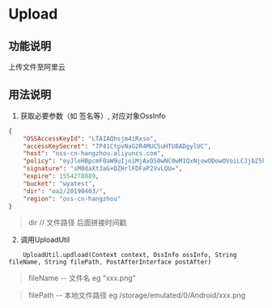 # Upload

## 功能说明
上传文件至阿里云

## 用法说明

1. 获取必要参数（如 签名等）, 对应对象OssInfo

```json
{
    "OSSAccessKeyId": "LTAIAQhsjm4iRxso",
    "accessKeySecret": "7P41CtpvNaG2R4MUCSuHTU8ADgylUC",
    "host": "oss-cn-hangzhou.aliyuncs.com",
    "policy": "eyJleHBpcmF0aW9uIjoiMjAxOS0wNC0wM1QxNjowODowOVoiLCJjb25kaXRpb25zIjpbWyJjb250ZW50LWxlbmd0aC1yYW5nZSIsMCwxMDQ4NTc2MDAwXSxbInN0YXJ0cy13aXRoIiwiJGtleSIsIm9hMlwvMjAxOTA0MDNcLyJdXX0=",
    "signature": "sM0daXt3aG+DZHrlFDFaP2VvLQU=",
    "expire": 1554278889,
    "bucket": "wyatest",
    "dir": "oa2/20190403/", 
    "region": "oss-cn-hangzhou"
}
```
> dir // 文件路径 后面拼接时间戳

2. 调用UploadUtil
```
    UploadUtil.updload(Context context, OssInfo ossInfo, String fileName, String filePath, PostAfterInterface postAfter)
```
> fileName -- 文件名 eg "xxx.png"

> filePath -- 本地文件路径 eg /storage/emulated/0/Android/xxx.png